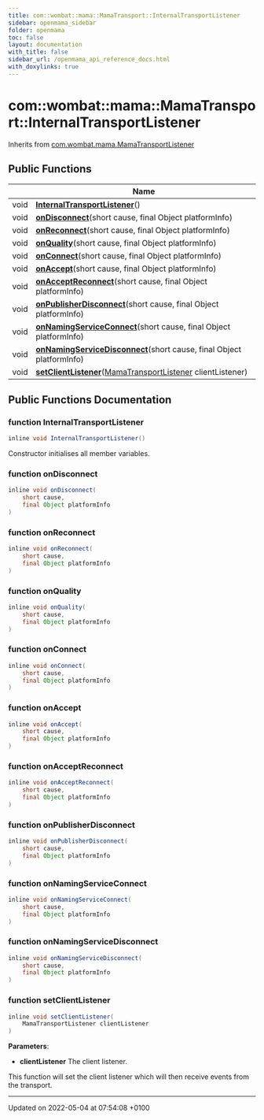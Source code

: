 ```yaml
---
title: com::wombat::mama::MamaTransport::InternalTransportListener
sidebar: openmama_sidebar
folder: openmama
toc: false
layout: documentation
with_title: false
sidebar_url: /openmama_api_reference_docs.html
with_doxylinks: true
---
```


# com::wombat::mama::MamaTransport::InternalTransportListener





Inherits from [com.wombat.mama.MamaTransportListener](interfacecom_1_1wombat_1_1mama_1_1MamaTransportListener.html)

## Public Functions

|                | Name           |
| -------------- | -------------- |
| void | **[InternalTransportListener](classcom_1_1wombat_1_1mama_1_1MamaTransport_1_1InternalTransportListener.html#function-internaltransportlistener)**() |
| void | **[onDisconnect](classcom_1_1wombat_1_1mama_1_1MamaTransport_1_1InternalTransportListener.html#function-ondisconnect)**(short cause, final Object platformInfo) |
| void | **[onReconnect](classcom_1_1wombat_1_1mama_1_1MamaTransport_1_1InternalTransportListener.html#function-onreconnect)**(short cause, final Object platformInfo) |
| void | **[onQuality](classcom_1_1wombat_1_1mama_1_1MamaTransport_1_1InternalTransportListener.html#function-onquality)**(short cause, final Object platformInfo) |
| void | **[onConnect](classcom_1_1wombat_1_1mama_1_1MamaTransport_1_1InternalTransportListener.html#function-onconnect)**(short cause, final Object platformInfo) |
| void | **[onAccept](classcom_1_1wombat_1_1mama_1_1MamaTransport_1_1InternalTransportListener.html#function-onaccept)**(short cause, final Object platformInfo) |
| void | **[onAcceptReconnect](classcom_1_1wombat_1_1mama_1_1MamaTransport_1_1InternalTransportListener.html#function-onacceptreconnect)**(short cause, final Object platformInfo) |
| void | **[onPublisherDisconnect](classcom_1_1wombat_1_1mama_1_1MamaTransport_1_1InternalTransportListener.html#function-onpublisherdisconnect)**(short cause, final Object platformInfo) |
| void | **[onNamingServiceConnect](classcom_1_1wombat_1_1mama_1_1MamaTransport_1_1InternalTransportListener.html#function-onnamingserviceconnect)**(short cause, final Object platformInfo) |
| void | **[onNamingServiceDisconnect](classcom_1_1wombat_1_1mama_1_1MamaTransport_1_1InternalTransportListener.html#function-onnamingservicedisconnect)**(short cause, final Object platformInfo) |
| void | **[setClientListener](classcom_1_1wombat_1_1mama_1_1MamaTransport_1_1InternalTransportListener.html#function-setclientlistener)**([MamaTransportListener](interfacecom_1_1wombat_1_1mama_1_1MamaTransportListener.html) clientListener) |

## Public Functions Documentation

### function InternalTransportListener

```java
inline void InternalTransportListener()
```


Constructor initialises all member variables. 


### function onDisconnect

```java
inline void onDisconnect(
    short cause,
    final Object platformInfo
)
```


### function onReconnect

```java
inline void onReconnect(
    short cause,
    final Object platformInfo
)
```


### function onQuality

```java
inline void onQuality(
    short cause,
    final Object platformInfo
)
```


### function onConnect

```java
inline void onConnect(
    short cause,
    final Object platformInfo
)
```


### function onAccept

```java
inline void onAccept(
    short cause,
    final Object platformInfo
)
```


### function onAcceptReconnect

```java
inline void onAcceptReconnect(
    short cause,
    final Object platformInfo
)
```


### function onPublisherDisconnect

```java
inline void onPublisherDisconnect(
    short cause,
    final Object platformInfo
)
```


### function onNamingServiceConnect

```java
inline void onNamingServiceConnect(
    short cause,
    final Object platformInfo
)
```


### function onNamingServiceDisconnect

```java
inline void onNamingServiceDisconnect(
    short cause,
    final Object platformInfo
)
```


### function setClientListener

```java
inline void setClientListener(
    MamaTransportListener clientListener
)
```


**Parameters**: 

  * **clientListener** The client listener. 


This function will set the client listener which will then receive events from the transport.


-------------------------------

Updated on 2022-05-04 at 07:54:08 +0100